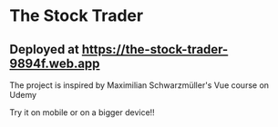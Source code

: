 # The Stock Trader

## Deployed at https://the-stock-trader-9894f.web.app

The project is inspired by Maximilian Schwarzmüller's Vue course on Udemy

Try it on mobile or on a bigger device!!

